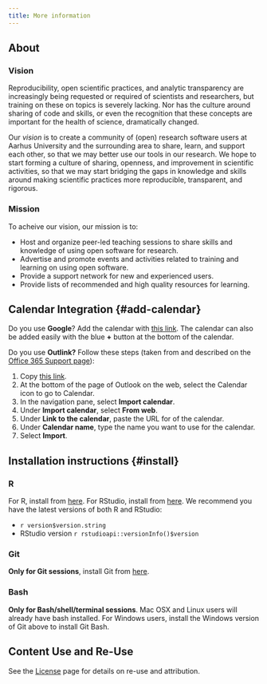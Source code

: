 ```yaml
---
title: More information
---
```


## About

### Vision

Reproducibility, open scientific practices, and analytic transparency are
increasingly being requested or required of scientists and researchers, but
training on these on topics is severely lacking. Nor has the culture around
sharing of code and skills, or even the recognition that these concepts are
important for the health of science, dramatically changed. 

Our *vision* is to create a community of (open) research software users
at Aarhus University and the surrounding area to share, learn, and support each
other, so that we may better use our tools in our research. We hope to start
forming a culture of sharing, openness, and improvement in scientific
activities, so that we may start bridging the gaps in knowledge and skills
around making scientific practices more reproducible, transparent, and rigorous.

### Mission

To acheive our vision, our mission is to:

- Host and organize peer-led teaching sessions to share skills and knowledge of using open software for research.
- Advertise and promote events and activities related to training and learning on using open software.
- Provide a support network for new and experienced users.
- Provide lists of recommended and high quality resources for learning.

## Calendar Integration {#add-calendar}

Do you use **Google**? Add the calendar with [this link](https://calendar.google.com/calendar/embed?src=2ss4h917ttbik93jp4n7kkto5o%40group.calendar.google.com&ctz=Europe%2FCopenhagen). 
The calendar can also be added easily with the blue **+** button at the bottom of the calendar.

Do you use **Outlink?** Follow these steps (taken from and described on the [Office 365 Support page](https://support.office.com/en-us/article/import-or-subscribe-to-a-calendar-in-outlook-on-the-web-503ffaf6-7b86-44fe-8dd6-8099d95f38df)):

1. Copy [this link](https://calendar.google.com/calendar/ical/2ss4h917ttbik93jp4n7kkto5o%40group.calendar.google.com/public/basic.ics).
2. At the bottom of the page of Outlook on the web, select the Calendar icon to go to Calendar.
3. In the navigation pane, select **Import calendar**.
4. Under **Import calendar**, select **From web**.
5. Under **Link to the calendar**, paste the URL for of the calendar.
6. Under **Calendar name**, type the name you want to use for the calendar.
7. Select **Import**.

## Installation instructions {#install}

### R

For R, install from [here](https://cloud.r-project.org/index.html). For RStudio,
install from [here](https://www.rstudio.com/products/rstudio/download/#download).
We recommend you have the latest versions of both R and RStudio:

- `r version$version.string`
- RStudio version `r rstudioapi::versionInfo()$version`

### Git

**Only for Git sessions**, install Git from [here](https://git-scm.com/downloads).

### Bash

**Only for Bash/shell/terminal sessions**. Mac OSX and Linux users will already
have bash installed. For Windows users, install the Windows version of Git above
to install Git Bash.

## Content Use and Re-Use

See the [License](../license/) page for details on re-use and attribution.
